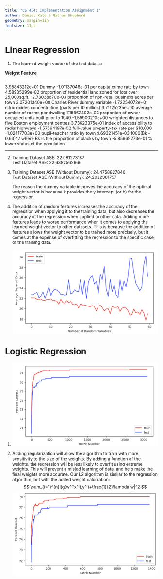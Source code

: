 ```yaml
---
title: "CS 434: Implementation Assignment 1"
author: Daniel Kato & Nathan Shepherd
geometry: margin=1in
fontsize: 11pt
---
```


# Linear Regression
1. The learned weight vector of the test data is:

**Weight**          **Feature**
-----------------   ----------------------------------------------------------------
3.95843212e+01      Dummy
-1.01137046e-01     per capita crime rate by town
4.58935299e-02      proportion of residential land zoned for lots over 25,000sq.ft.
-2.73038670e-03     proportion of non-retail business acres per town
3.07201340e+00      Charles River dummy variable
-1.72254072e+01     nitric oxides concentration (parts per 10 million)
3.71125235e+00      average number of rooms per dwelling
7.15862492e-03      proportion of owner-occupied units built prior to 1940
-1.59900210e+00     weighted distances to five Boston employment centres
3.73623375e-01      index of accessibility to radial highways
-1.57564197e-02     full-value property-tax rate per $10,000
-1.02417703e+00     pupil-teacher ratio by town
9.69321451e-03      1000(Bk - 0.63)^2 where Bk is the proportion of blacks by town
-5.85969273e-01     % lower status of the population
-----------------  -----------------------------------------------------------------


2. Training Dataset ASE: 22.081273187 \
Test Dataset ASE: 22.6382562966

3. Training Dataset ASE (Without Dummy): 24.4758827846 \
   Test Dataset ASE (Without Dummy): 24.2922381757

   The reason the dummy variable improves the accuracy of the optimal weight vector is because it provides the y intercept (or b) for the regression.

4. The addition of random features increases the accuracy of the regression when applying it to the training data, but also decreases the accuracy of the regression when applied to other data. Adding more features leads to worse performance when it comes to applying the learned weight vector to other datasets. This is because the addition of features allows the weight vector to be trained more precisely, but it comes at the expense of overfitting the regression to the specific case of the training data.

    ![](./img/ASE_plot.png)

# Logistic Regression

1.
    ![](./img/Batch_Accuracy_Plot.png)

2. Adding regularization will allow the algorithm to train with more sensitivity to the size of the weights.  By adding a function of the weights, the regression will be less likely to overfit using extreme weights.  This will prevent a misled learning of data, and help make the final weights more accurate.  Our L2 algorithm is similar to the regression algorithm, but with the added weight calculation:
$$ \sum_{i=1}^{n}l(g(w^Tx^i),y^i)+\frac{1}{2}\lambda|w|^2 $$
    ![](./img/Batch_Accuracy_Plot_lam=10^-2.png)

